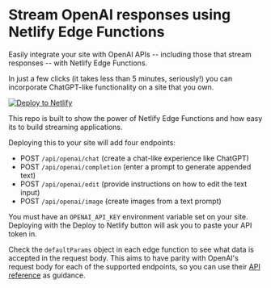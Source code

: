 # Stream OpenAI responses using Netlify Edge Functions

Easily integrate your site with OpenAI APIs -- including those that stream responses -- with Netlify Edge Functions.

In just a few clicks (it takes less than 5 minutes, seriously!) you can incorporate ChatGPT-like functionality on a site that you own.

[![Deploy to Netlify](https://www.netlify.com/img/deploy/button.svg)](https://app.netlify.com/start/deploy?repository=https://github.com/jasonbarry/netlify-openai-playground-edge-functions)

This repo is built to show the power of Netlify Edge Functions and how easy its to build streaming applications.

Deploying this to your site will add four endpoints:

- POST `/api/openai/chat` (create a chat-like experience like ChatGPT)
- POST `/api/openai/completion` (enter a prompt to generate appended text)
- POST `/api/openai/edit` (provide instructions on how to edit the text input)
- POST `/api/openai/image` (create images from a text prompt)

You must have an `OPENAI_API_KEY` environment variable set on your site. Deploying with the Deploy to Netlify button will ask you to paste your API token in.

Check the `defaultParams` object in each edge function to see what data is accepted in the request body. This aims to have parity with OpenAI's request body for each of the supported endpoints, so you can use their [API reference](https://platform.openai.com/docs/api-reference/introduction) as guidance.
